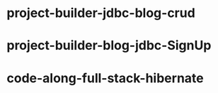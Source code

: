 # project-builder-jdbc-blog-crud
# project-builder-blog-jdbc-SignUp
# code-along-full-stack-hibernate
